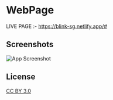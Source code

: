 
# WebPage
LIVE PAGE :- https://blink-sg.netlify.app/#


## Screenshots

![App Screenshot](https://media.discordapp.net/attachments/802444881628495872/893770435051794442/unknown.png?width=1366&height=670)
  
## License

[CC BY 3.0](http://creativecommons.org/licenses/by/3.0/)

  